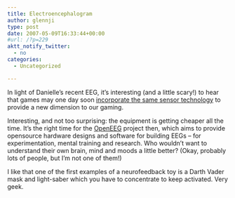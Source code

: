 ```yaml
---
title: Electroencephalogram
author: glennji
type: post
date: 2007-05-09T16:33:44+00:00
#url: /?p=229
aktt_notify_twitter:
  - no
categories:
  - Uncategorized

---
```

In light of Danielle&#8217;s recent EEG, it&#8217;s interesting (and a little scary!) to hear that games may one day soon [incorporate the same sensor technology][1] to provide a new dimension to our gaming.
  
Interesting, and not too surprising: the equipment is getting cheaper all the time. It&#8217;s the right time for the [OpenEEG][2] project then, which aims to provide opensource hardware designs and software for building EEGs &#8211; for experimentation, mental training and research. Who wouldn&#8217;t want to understand their own brain, mind and moods a little better? (Okay, probably lots of people, but I&#8217;m not one of them!)
  
I like that one of the first examples of a neurofeedback toy is a Darth Vader mask and light-saber which you have to concentrate to keep activated. Very geek.

 [1]: http://www.cnn.com/2007/TECH/fun.games/04/30/mind.reading.toys.ap/index.html "article"
 [2]: http://openeeg.sourceforge.net/ "OpenEEG"
